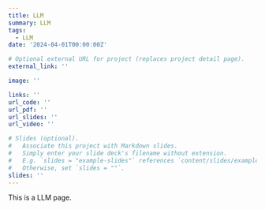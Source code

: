 ```yaml
---
title: LLM
summary: LLM
tags:
  - LLM
date: '2024-04-01T00:00:00Z'

# Optional external URL for project (replaces project detail page).
external_link: ''

image: ''

links: ''
url_code: ''
url_pdf: ''
url_slides: ''
url_video: ''

# Slides (optional).
#   Associate this project with Markdown slides.
#   Simply enter your slide deck's filename without extension.
#   E.g. `slides = "example-slides"` references `content/slides/example-slides.md`.
#   Otherwise, set `slides = ""`.
slides: ''
---
```


This is a LLM page.
